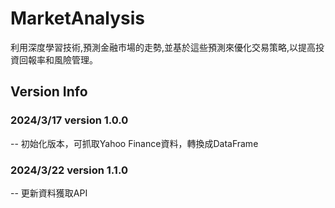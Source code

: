 # MarketAnalysis

利用深度學習技術,預測金融市場的走勢,並基於這些預測來優化交易策略,以提高投資回報率和風險管理。

## Version Info

### 2024/3/17 version 1.0.0
-- 初始化版本，可抓取Yahoo Finance資料，轉換成DataFrame

### 2024/3/22 version 1.1.0
-- 更新資料獲取API
